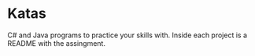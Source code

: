 Katas
=====
C# and Java programs to practice your skills with. Inside each project is a README with the assingment. 
